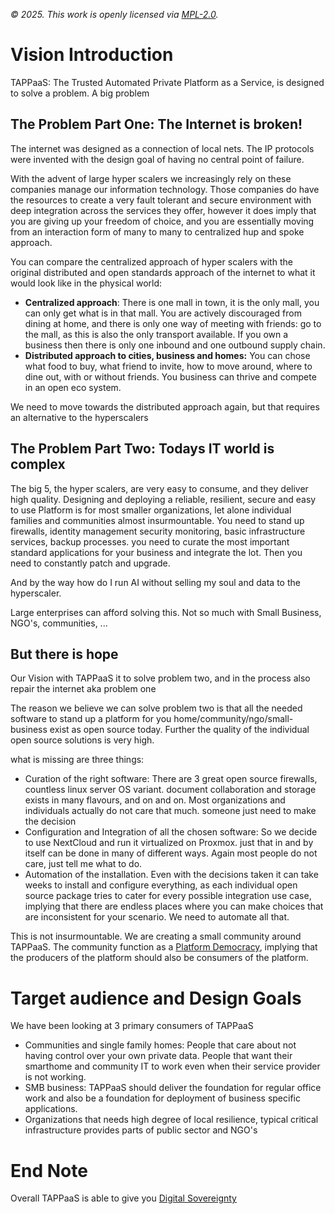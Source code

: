 *© 2025. This work is openly licensed via [MPL-2.0](https://mozilla.org/MPL/2.0/.).*

# Vision Introduction

TAPPaaS: The Trusted Automated Private Platform as a Service, is designed to solve a problem. A big problem

## The Problem Part One: The Internet is broken!

The internet was designed as a connection of local nets. The IP protocols were invented with the design goal of having no central point of failure.

With the advent of large hyper scalers we increasingly rely on these companies manage our information technology. Those companies do have the resources to create a very fault tolerant and secure environment with deep integration across the services they offer, however it does imply that you are giving up your freedom of choice, and you are essentially moving from an interaction form of many to many to centralized hup and spoke approach.

You can compare the centralized approach of hyper scalers with the original distributed and open standards approach of the internet to what it would look like in the physical world:

- **Centralized approach**: There is one mall in town, it is the only mall, you can only get what is in that mall. You are actively discouraged from dining at home, and there is only one way of meeting with friends: go to the mall, as this is also the only transport available. If you own a business then there is only one inbound and one outbound supply chain. 
- **Distributed approach to cities, business and homes:**  You can chose what food to buy, what friend to invite, how to move around, where to dine out, with or without friends. You business can thrive and compete in an open eco system.

We need to move towards the distributed approach again, but that requires an alternative to the hyperscalers

## The Problem Part Two: Todays IT world is complex

The big 5, the hyper scalers, are very easy to consume, and they deliver high quality. Designing and deploying a reliable, resilient, secure and easy to use Platform is for most smaller organizations, let alone individual families and communities almost insurmountable. You need to stand up firewalls, identity management security monitoring, basic infrastructure services, backup processes. you need to curate the most important standard applications for your business and integrate the lot. Then you need to constantly patch and upgrade. 

And by the way how do I run AI without selling my soul and data to the hyperscaler.

Large enterprises can afford solving this. Not so much with Small Business, NGO's, communities, ...

## But there is hope

Our Vision with TAPPaaS it to solve problem two, and in the process also repair the internet aka problem one

The reason we believe we can solve problem two is that all the needed software to stand up a platform for you 
home/community/ngo/small-business exist as open source today. Further the quality of the individual open source solutions is very high.

what is missing are three things:

- Curation of the right software: There are 3 great open source firewalls, countless linux server OS variant. document collaboration and storage exists in many flavours, and on and on. Most organizations and individuals actually do not care that much. someone just need to make the decision
- Configuration and Integration of all the chosen software: So we decide to use NextCloud and run it virtualized on Proxmox. just that in and by itself can be done in many of different ways. Again most people do not care, just tell me what to do.
- Automation of the installation. Even with the decisions taken it can take weeks to install and configure everything, as each individual open source package tries to cater for every possible integration use case, implying that there are endless places where you can make choices that are inconsistent for your scenario. We need to automate all that.

This is not insurmountable. We are creating a small community around TAPPaaS. The community  function as a [Platform Democracy](https://www.cncf.io/blog/2025/05/23/platform-democracy-rethinking-who-builds-and-consumes-your-internal-platform/), implying that the producers of the platform should also be consumers of the platform.

# Target audience and Design Goals

We have been looking at 3 primary consumers of TAPPaaS

- Communities and single family homes: People that care about not having control over your own private data. People that want their smarthome and community IT to work even when their service provider is not working.
- SMB business: TAPPaaS should deliver the foundation for regular office work and also be a foundation for deployment of business specific applications.
- Organizations that needs high degree of local resilience, typical critical infrastructure provides parts of public sector and NGO's

# End Note

Overall TAPPaaS is able to give you [Digital Sovereignty](./Digital%20Sovereignty.md)
